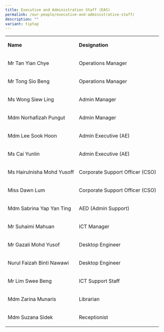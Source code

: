 ```yaml
---
title: Executive and Administration Staff (EAS)
permalink: /our-people/executive-and-administrative-staff/
description: ""
variant: tiptap
---
```

<table style="minWidth: 50px">
<colgroup>
<col>
<col>
</colgroup>
<tbody>
<tr>
<td rowspan="1" colspan="1">
<p><strong>Name</strong>
</p>
</td>
<td rowspan="1" colspan="1">
<p><strong>Designation</strong>
</p>
</td>
</tr>
<tr>
<td rowspan="1" colspan="1">
<p>Mr Tan Yian Chye</p>
</td>
<td rowspan="1" colspan="1">
<p>Operations Manager</p>
</td>
</tr>
<tr>
<td rowspan="1" colspan="1">
<p>Mr Tong Sio Beng</p>
</td>
<td rowspan="1" colspan="1">
<p>Operations Manager</p>
</td>
</tr>
<tr>
<td rowspan="1" colspan="1">
<p>Ms Wong Siew Ling</p>
</td>
<td rowspan="1" colspan="1">
<p>Admin Manager</p>
</td>
</tr>
<tr>
<td rowspan="1" colspan="1">
<p>Mdm Norhafizah Pungut</p>
</td>
<td rowspan="1" colspan="1">
<p>Admin Manager</p>
</td>
</tr>
<tr>
<td rowspan="1" colspan="1">
<p>Mdm Lee Sook Hoon</p>
</td>
<td rowspan="1" colspan="1">
<p>Admin Executive (AE)</p>
</td>
</tr>
<tr>
<td rowspan="1" colspan="1">
<p>Ms Cai Yunlin</p>
</td>
<td rowspan="1" colspan="1">
<p>Admin Executive (AE)</p>
</td>
</tr>
<tr>
<td rowspan="1" colspan="1">
<p>Ms Hairulnisha Mohd Yusoff</p>
</td>
<td rowspan="1" colspan="1">
<p>Corporate Support Officer (CSO)</p>
</td>
</tr>
<tr>
<td rowspan="1" colspan="1">
<p>Miss Dawn Lum</p>
</td>
<td rowspan="1" colspan="1">
<p>Corporate Support Officer (CSO)</p>
</td>
</tr>
<tr>
<td rowspan="1" colspan="1">
<p>Mdm Sabrina Yap Yan Ting</p>
</td>
<td rowspan="1" colspan="1">
<p>AED (Admin Support)</p>
</td>
</tr>
<tr>
<td rowspan="1" colspan="1">
<p>Mr Suhaimi Mahuan</p>
</td>
<td rowspan="1" colspan="1">
<p>ICT Manager</p>
</td>
</tr>
<tr>
<td rowspan="1" colspan="1">
<p>Mr Gazali Mohd Yusof</p>
</td>
<td rowspan="1" colspan="1">
<p>Desktop Engineer</p>
</td>
</tr>
<tr>
<td rowspan="1" colspan="1">
<p>Nurul Faizah Binti Nawawi</p>
</td>
<td rowspan="1" colspan="1">
<p>Desktop Engineer</p>
</td>
</tr>
<tr>
<td rowspan="1" colspan="1">
<p>Mr Lim Swee Beng</p>
</td>
<td rowspan="1" colspan="1">
<p>ICT Support Staff</p>
</td>
</tr>
<tr>
<td rowspan="1" colspan="1">
<p>Mdm Zarina Munaris</p>
</td>
<td rowspan="1" colspan="1">
<p>Librarian</p>
</td>
</tr>
<tr>
<td rowspan="1" colspan="1">
<p>Mdm Suzana Sidek</p>
</td>
<td rowspan="1" colspan="1">
<p>Receptionist</p>
</td>
</tr>
</tbody>
</table>
<p></p>